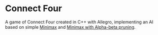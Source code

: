 # Connect Four
A game of Connect Four created in C++ with Allegro, implementing an AI based on simple [Minimax](https://en.wikipedia.org/wiki/Minimax) and [Minimax with Alpha-beta pruning](https://en.wikipedia.org/wiki/Alpha–beta_pruning).


